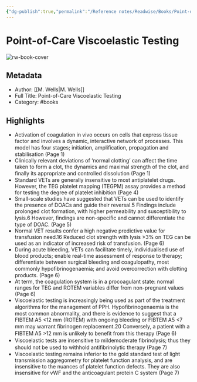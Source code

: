 ```yaml
---
{"dg-publish":true,"permalink":"/Reference notes/Readwise/Books/Point-of-Care Viscoelastic Testing/"}
---
```


# Point-of-Care Viscoelastic Testing

![rw-book-cover](https://readwise-assets.s3.amazonaws.com/static/images/default-book-icon-8.18caceaece2b.png)

## Metadata
- Author: [[M. Wells\|M. Wells]]
- Full Title: Point-of-Care Viscoelastic Testing
- Category: #books

## Highlights
- Activation of coagulation in vivo occurs on cells that express tissue factor and involves a dynamic, interactive network of processes. This model has four stages; initiation, ampliﬁcation, propagation and stabilisation (Page 1)
- Clinically relevant deviations of ‘normal clotting’ can affect the time taken to form a clot, the dynamics and maximal strength of the clot, and ﬁnally its appropriate and controlled dissolution (Page 1)
- Standard VETs are generally insensitive to most antiplatelet drugs. However, the TEG platelet mapping (TEGPM) assay provides a method for testing the degree of platelet inhibition (Page 4)
- Small-scale studies have suggested that VETs can be used to identify the presence of DOACs and guide their reversal.5 Findings include prolonged clot formation, with higher permeability and susceptibility to lysis.6 However, ﬁndings are non-speciﬁc and cannot differentiate the type of DOAC. (Page 5)
- Normal VET results confer a high negative predictive value for transfusion need.16 Reduced clot strength with lysis >3% on TEG can be used as an indicator of increased risk of transfusion. (Page 6)
- During acute bleeding, VETs can facilitate timely, individualised use of blood products; enable real-time assessment of response to therapy; differentiate between surgical bleeding and coagulopathy, most commonly hypoﬁbrinogenaemia; and avoid overcorrection with clotting products. (Page 6)
- At term, the coagulation system is in a procoagulant state: normal ranges for TEG and ROTEM variables differ from non-pregnant values (Page 6)
- Viscoelastic testing is increasingly being used as part of the treatment algorithms for the management of PPH. Hypoﬁbrinogenaemia is the most common abnormality, and there is evidence to suggest that a FIBTEM A5 <12 mm (ROTEM) with ongoing bleeding or FIBTEM A5 <7 mm may warrant ﬁbrinogen replacement.20 Conversely, a patient with a FIBTEM A5 >12 mm is unlikely to beneﬁt from this therapy (Page 6)
- Viscoelastic tests are insensitive to mildemoderate ﬁbrinolysis; thus they should not be used to withhold antiﬁbrinolytic therapy (Page 7)
- Viscoelastic testing remains inferior to the gold standard test of light transmission aggregometry for platelet function analysis, and are insensitive to the nuances of platelet function defects. They are also insensitive for vWF and the anticoagulant protein C system (Page 7)
